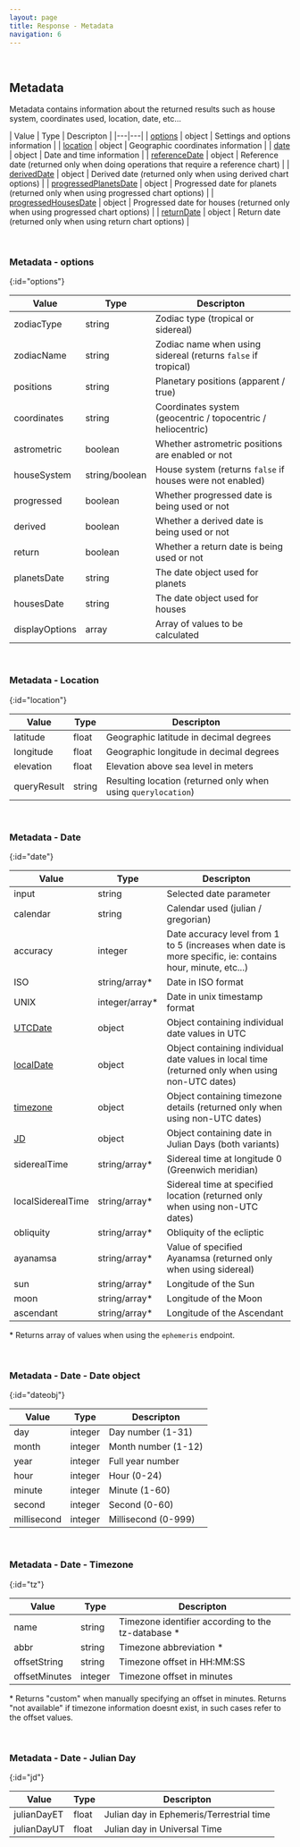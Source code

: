 ```yaml
---
layout: page
title: Response - Metadata
navigation: 6
---
```


<style>
	.inner a {
		color: royalblue;
		font-weight: bold;
	}
	.inner code {
		font-size: 100%;
	}
	.navigation li {
		padding: 0.3vh;
	}
	.sidebar {
		min-width: 300px;
	}
	.sidebar .sidebar-main {
	    height: calc(100% - 50px);
	    overflow-y: auto;
	}
	@media (max-width: 745px) {
		.sidebar .sidebar-main {
		    height: calc(100% - 320px);
		}
	}
</style>

<script>
	window.onload = function(){
		if (location.hash) {
			let target = location.hash;
			document.querySelector(".content").scroll({top:document.querySelector(target).offsetTop,behavior:"smooth"})
		}
	}
</script>

<br>

## Metadata

Metadata contains information about the returned results such as house system, coordinates used, location, date, etc...

| Value | Type | Descripton |
|---|---|
| [options](#options) | object | Settings and options information |
| [location](#location) | object | Geographic coordinates information |
| [date](#date) | object | Date and time information |
| [referenceDate](#date) | object | Reference date (returned only when doing operations that require a reference chart) |
| [derivedDate](#date) | object | Derived date (returned only when using derived chart options) |
| [progressedPlanetsDate](#date) | object | Progressed date for planets (returned only when using progressed chart options) |
| [progressedHousesDate](#date) | object | Progressed date for houses (returned only when using progressed chart options) |
| [returnDate](#date) | object | Return date (returned only when using return chart options) |

<br>

### Metadata - options
{:id="options"}

| Value | Type | Descripton |
|---|---|---|
| zodiacType | string | Zodiac type (tropical or sidereal) |
| zodiacName | string | Zodiac name when using sidereal (returns `false` if tropical) |
| positions | string | Planetary positions (apparent / true) |
| coordinates | string | Coordinates system (geocentric / topocentric / heliocentric) |
| astrometric | boolean | Whether astrometric positions are enabled or not |
| houseSystem | string/boolean | House system (returns `false` if houses were not enabled) |
| progressed | boolean | Whether progressed date is being used or not |
| derived | boolean | Whether a derived date is being used or not |
| return | boolean | Whether a return date is being used or not |
| planetsDate | string | The date object used for planets |
| housesDate | string | The date object used for houses |
| displayOptions | array | Array of values to be calculated |

<br>

### Metadata - Location
{:id="location"}

| Value | Type | Descripton |
|---|---|---|
| latitude | float | Geographic latitude in decimal degrees |
| longitude | float | Geographic longitude in decimal degrees |
| elevation | float | Elevation above sea level in meters |
| queryResult | string | Resulting location (returned only when using `querylocation`) |

<br>

### Metadata - Date
{:id="date"}

| Value | Type | Descripton |
|---|---|---|
| input | string | Selected date parameter |
| calendar | string | Calendar used (julian / gregorian) |
| accuracy | integer | Date accuracy level from 1 to 5 (increases when date is more specific, ie: contains hour, minute, etc...) |
| ISO | string/array* | Date in ISO format |
| UNIX | integer/array* | Date in unix timestamp format |
| [UTCDate](#dateobj) | object | Object containing individual date values in UTC |
| [localDate](#dateobj) | object | Object containing individual date values in local time (returned only when using non-UTC dates) |
| [timezone](#tz) | object | Object containing timezone details (returned only when using non-UTC dates) |
| [JD](#jd) | object | Object containing date in Julian Days (both variants) |
| siderealTime | string/array* | Sidereal time at longitude 0 (Greenwich meridian) |
| localSiderealTime | string/array* | Sidereal time at specified location (returned only when using non-UTC dates) |
| obliquity | string/array* | Obliquity of the ecliptic |
| ayanamsa | string/array* | Value of specified Ayanamsa (returned only when using sidereal) |
| sun | string/array* | Longitude of the Sun |
| moon | string/array* | Longitude of the Moon |
| ascendant | string/array* | Longitude of the Ascendant |

\* Returns array of values when using the `ephemeris` endpoint.

<br>

### Metadata - Date - Date object
{:id="dateobj"}

| Value | Type | Descripton |
|---|---|---|
| day | integer | Day number (1-31) |
| month | integer | Month number (1-12) |
| year | integer | Full year number |
| hour | integer | Hour (0-24) |
| minute | integer | Minute (1-60) |
| second | integer | Second (0-60) |
| millisecond | integer | Millisecond (0-999) |

<br>

### Metadata - Date - Timezone
{:id="tz"}

| Value | Type | Descripton |
|---|---|---|
| name | string | Timezone identifier according to the tz-database \* |
| abbr | string | Timezone abbreviation \* |
| offsetString | string | Timezone offset in HH:MM:SS |
| offsetMinutes | integer | Timezone offset in minutes |

\* Returns "custom" when manually specifying an offset in minutes. Returns "not available" if timezone information doesnt exist, in such cases refer to the offset values.

<br>

### Metadata - Date - Julian Day
{:id="jd"}

| Value | Type | Descripton |
|---|---|---|
| julianDayET | float | Julian day in Ephemeris/Terrestrial time |
| julianDayUT | float | Julian day in Universal Time |

<br><br><br>
